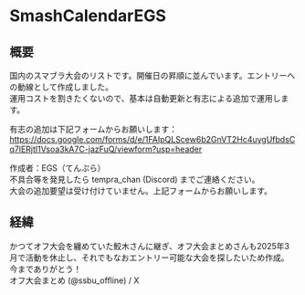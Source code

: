 # SmashCalendarEGS
## 概要
国内のスマブラ大会のリストです。開催日の昇順に並んでいます。エントリーへの動線として作成しました。  
運用コストを割きたくないので、基本は自動更新と有志による追加で運用します。  

有志の追加は下記フォームからお願いします：  
https://docs.google.com/forms/d/e/1FAIpQLScew6b2GnVT2Hc4uygUfbdsCq7lERjtI1Vsoa3kA7C-jazFuQ/viewform?usp=header  

作成者：EGS（てんぷら）  
不具合等を発見したら tempra_chan (Discord) までご連絡ください。  
大会の追加要望は受け付けていません。上記フォームからお願いします。  

## 経緯
かつてオフ大会を纏めていた鮫木さんに継ぎ、オフ大会まとめさんも2025年3月で活動を休止し、それでもなおエントリー可能な大会を探したいため作成。  
今までありがとう！  
オフ大会まとめ (@ssbu_offline) / X  